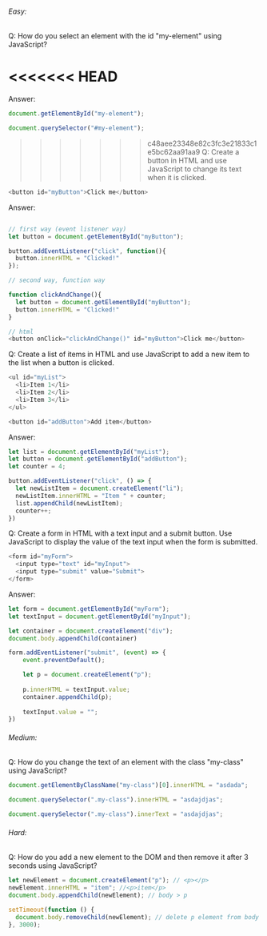 ###### Easy:

Q: How do you select an element with the id "my-element" using JavaScript?

<<<<<<< HEAD
=======
Answer: 
```js
document.getElementById("my-element");

document.querySelector("#my-element");
```

>>>>>>> c48aee23348e82c3fc3e21833c1e5bc62aa91aa9
Q: Create a button in HTML and use JavaScript to change its text when it is clicked.

```js
<button id="myButton">Click me</button>
```
Answer:

```js

// first way (event listener way)
let button = document.getElementById("myButton");

button.addEventListener("click", function(){
  button.innerHTML = "Clicked!"
});

// second way, function way

function clickAndChange(){
  let button = document.getElementById("myButton");
  button.innerHTML = "Clicked!"
}

// html
<button onClick="clickAndChange()" id="myButton">Click me</button>
```

Q: Create a list of items in HTML and use JavaScript to add a new item to the list when a button is clicked.

```js
<ul id="myList">
  <li>Item 1</li>
  <li>Item 2</li>
  <li>Item 3</li>
</ul>

<button id="addButton">Add item</button>
```
Answer:

```js
let list = document.getElementById("myList");
let button = document.getElementById("addButton");
let counter = 4;

button.addEventListener("click", () => {
  let newListItem = document.createElement("li");
  newListItem.innerHTML = "Item " + counter;
  list.appendChild(newListItem);
  counter++;
})
```

Q: Create a form in HTML with a text input and a submit button. Use JavaScript to display the value of the text input when the form is submitted.

```js
<form id="myForm">
  <input type="text" id="myInput">
  <input type="submit" value="Submit">
</form>
```

Answer: 
```js
let form = document.getElementById("myForm");
let textInput = document.getElementById("myInput");

let container = document.createElement("div");
document.body.appendChild(container)

form.addEventListener("submit", (event) => {
    event.preventDefault();

    let p = document.createElement("p");
    
    p.innerHTML = textInput.value;
    container.appendChild(p);
    
    textInput.value = "";
})
```

###### Medium:

Q: How do you change the text of an element with the class "my-class" using JavaScript?

```js
document.getElementByClassName("my-class")[0].innerHTML = "asdada";

document.querySelector(".my-class").innerHTML = "asdajdjas";

document.querySelector(".my-class").innerText = "asdajdjas";
```

###### Hard:

Q: How do you add a new element to the DOM and then remove it after 3 seconds using JavaScript?

```js
let newElement = document.createElement("p"); // <p></p>
newElement.innerHTML = "item"; //<p>item</p>
document.body.appendChild(newElement); // body > p

setTimeout(function () {
  document.body.removeChild(newElement); // delete p element from body after 3 seconds.
}, 3000);
```
